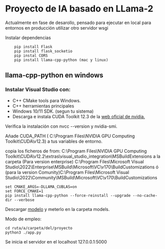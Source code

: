 <h1> Proyecto de IA basado en LLama-2</h1>

Actualmente en fase de desarollo, pensado para ejecutar en local
para entornos en producción utilizar otro servidor wsgi

Instalar dependencias

        pip install Flask
        pip install flask_socketio
        pip instal CORS
        pip install llama-cpp-python (mac y linux)

  <h2>llama-cpp-python en windows</h2>

  <h3>Instalar Visual Studio con:</h3>
  <ul>
    <li>C++ CMake tools para Windows.</li>
    <li>C++ herramientas principales</li> 
    <li>Windows 10/11 SDK. (segun tu sistema)</li>
    <li>Descarga e instala CUDA Toolkit 12.3 de la <a href="https://developer.nvidia.com/cuda-12-2-0-download-archive?target_os=Windows">web oficial de nvidia.</a></li>
  </ul>
    
  Verifica la instalación con nvcc --version y nvidia-smi.

  Añade CUDA_PATH ( C:\Program Files\NVIDIA GPU Computing Toolkit\CUDA\v12.3) a tus variables de entorno.

  copia los ficheros de from: C:\Program Files\NVIDIA GPU Computing Toolkit\CUDA\v12.2\extras\visual_studio_integration\MSBuildExtensions
  a la carpeta (Para version enterprise) C:\Program Files\Microsoft Visual Studio\2022\Enterprise\MSBuild\Microsoft\VC\v170\BuildCustomizations
  ó
  (para la version Comunity)C:\Program Files\Microsoft Visual Studio\2022\Community\MSBuild\Microsoft\VC\v170\BuildCustomizations<p>


    set CMAKE_ARGS=-DLLAMA_CUBLAS=on
    set FORCE_CMAKE=1
    pip install llama-cpp-python --force-reinstall --upgrade --no-cache-dir --verbose


Descargar <a href="https://huggingface.co/TheBloke/Llama-2-7B-Chat-GGUF/resolve/main/llama-2-7b-chat.Q8_0.gguf?download=true">modelo</a> y meterlo en la carpeta models.

Modo de empleo: 


    cd ruta/a/carpeta/del/proyecto
    python3 ./app.py


Se inicia el servidor en el localhost 127.0.0.1:5000




